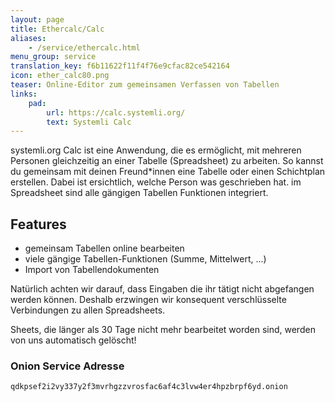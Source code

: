 ```yaml
---
layout: page
title: Ethercalc/Calc
aliases:
    - /service/ethercalc.html
menu_group: service
translation_key: f6b11622f11f4f76e9cfac82ce542164
icon: ether_calc80.png
teaser: Online-Editor zum gemeinsamen Verfassen von Tabellen
links:
    pad:
        url: https://calc.systemli.org/
        text: Systemli Calc
---
```

systemli.org Calc ist eine Anwendung, die es ermöglicht, mit mehreren Personen gleichzeitig an einer Tabelle (Spreadsheet) zu arbeiten. So kannst du gemeinsam mit deinen Freund*innen eine Tabelle oder einen Schichtplan erstellen. Dabei ist ersichtlich, welche Person was geschrieben hat. im Spreadsheet sind alle gängigen Tabellen Funktionen integriert.

## Features

* gemeinsam Tabellen online bearbeiten
* viele gängige Tabellen-Funktionen (Summe, Mittelwert, ...)
* Import von Tabellendokumenten

Natürlich achten wir darauf, dass Eingaben die ihr tätigt nicht abgefangen werden können. Deshalb erzwingen wir konsequent verschlüsselte Verbindungen zu allen Spreadsheets.

Sheets, die länger als 30 Tage nicht mehr bearbeitet worden sind, werden von uns automatisch gelöscht!

### Onion Service Adresse

```
qdkpsef2i2vy337y2f3mvrhgzzvrosfac6af4c3lvw4er4hpzbrpf6yd.onion
```
